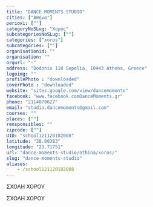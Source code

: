 ```yaml
---
title: "DANCE MOMENTS STUDIO"
cities: ["Αθήνα"]
perioxi: [""]
categoryNoSLug: "Χορός"
subcategoriesNoSLug: [""]
categories: ["xoros"]
subcategories: [""]
organisationid: ""
organisation: ""
orgurl: "-"
address: "Dodonis 118 Sepolia, 10443 Athens, Greece"
logoimg: ""
profilePhoto : "downloaded"
coverPhoto : "downloaded"
website: "sites.google.com/view/dancemoments"
facebook: "www.facebook.comDanceMoments.gr"
phone: "2114070627"
email: "studio.dancemoments@gmail.com"
courses: ""
places: [""]
rensponsibles: ""
zipcode: [""]
UID: "school121120182008"
latitude: "38.00383"
longitude: "23.71751"
url: "dance-moments-studio/athina/xoros/"
slug: "dance-moments-studio"
aliases:
    - /school121120182008
---
```



ΣΧΟΛΗ ΧΟΡΟΥ

ΣΧΟΛΗ ΧΟΡΟΥ